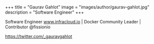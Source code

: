 +++
title = "Gaurav Gahlot"
image = "images/author/gaurav-gahlot.jpg"
description = "Software Engineer"
+++

Software Engineer www.infracloud.io | Docker Community Leader | Contributor  @fissionio

https://twitter.com/_gauravgahlot
